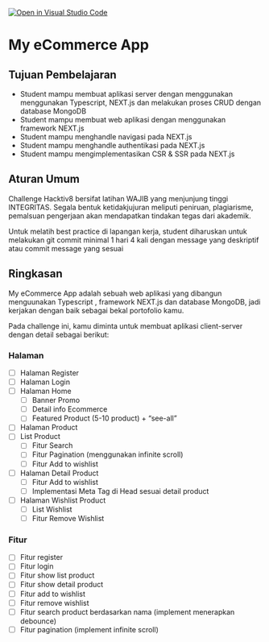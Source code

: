 [![Open in Visual Studio Code](https://classroom.github.com/assets/open-in-vscode-2e0aaae1b6195c2367325f4f02e2d04e9abb55f0b24a779b69b11b9e10269abc.svg)](https://classroom.github.com/online_ide?assignment_repo_id=16103480&assignment_repo_type=AssignmentRepo)
# My eCommerce App

## Tujuan Pembelajaran

- Student mampu membuat aplikasi server dengan menggunakan menggunakan Typescript, NEXT.js dan melakukan proses CRUD dengan database MongoDB
- Student mampu membuat web aplikasi dengan menggunakan framework NEXT.js
- Student mampu menghandle navigasi pada NEXT.js
- Student mampu menghandle authentikasi pada NEXT.js
- Student mampu mengimplementasikan CSR & SSR pada NEXT.js

## Aturan Umum

Challenge Hacktiv8 bersifat latihan WAJIB yang menjunjung tinggi INTEGRITAS. Segala bentuk ketidakjujuran meliputi peniruan, plagiarisme, pemalsuan pengerjaan akan mendapatkan tindakan tegas dari akademik.

Untuk melatih best practice di lapangan kerja, student diharuskan untuk melakukan git commit minimal 1 hari 4 kali dengan message yang deskriptif atau commit message yang sesuai

## Ringkasan

My eCommerce App adalah sebuah web aplikasi yang dibangun menguunakan Typescript , framework NEXT.js dan database MongoDB, jadi kerjakan dengan baik sebagai bekal portofolio kamu.

Pada challenge ini, kamu diminta untuk membuat aplikasi client-server dengan detail sebagai berikut:

### Halaman

- [ ] Halaman Register
- [ ] Halaman Login
- [ ] Halaman Home
  - [ ] Banner Promo
  - [ ] Detail info Ecommerce
  - [ ] Featured Product (5-10 product) + “see-all”
- [ ] Halaman Product
- [ ] List Product
  - [ ] Fitur Search
  - [ ] Fitur Pagination (menggunakan infinite scroll)
  - [ ] Fitur Add to wishlist
- [ ] Halaman Detail Product
  - [ ] Fitur Add to wishlist
  - [ ] Implementasi Meta Tag di Head sesuai detail product
- [ ] Halaman Wishlist Product
  - [ ] List Wishlist
  - [ ] Fitur Remove Wishlist

### Fitur

- [ ] Fitur register
- [ ] Fitur login
- [ ] Fitur show list product
- [ ] Fitur show detail product
- [ ] Fitur add to wishlist
- [ ] Fitur remove wishlist
- [ ] Fitur search product berdasarkan nama (implement menerapkan debounce)
- [ ] Fitur pagination (implement infinite scroll)
